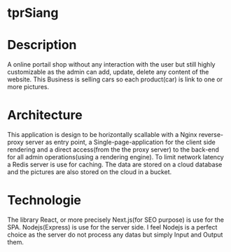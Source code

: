 # tprSiang

# Description
A online portail shop without any interaction with the user but still highly customizable as the admin can add, update, delete any content of the website. This Business is selling cars so each product(car) is link to one or more pictures.

# Architecture
This application is design to be horizontally scallable with a Nginx reverse-proxy server as entry point, a Single-page-application for the client side rendering and a direct access(from the the proxy server) to the back-end for all admin operations(using a rendering engine). To limit network latency a Redis server is use for caching. The data are stored on a cloud database and the pictures are also stored on the cloud in a bucket.

# Technologie
The library React, or more precisely Next.js(for SEO purpose) is use for the SPA. Nodejs(Express) is use for the server side. I feel Nodejs is a perfect choice as the server do not process any datas but simply Input and Output them. 
